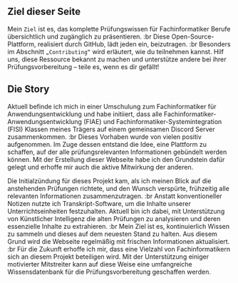 ## Ziel dieser Seite

Mein `Ziel` ist es, das komplette Prüfungswissen für Fachinformatiker Berufe übersichtlich und zugänglich zu präsentieren. :br
Diese Open-Source-Plattform, realisiert durch GitHub, lädt jeden ein, beizutragen. :br
Besonders im Abschnitt `„Contributing“` wird erläutert, wie du teilnehmen kannst. Hilf uns, diese Ressource bekannt zu machen und unterstütze andere bei ihrer Prüfungsvorbereitung – teile es, wenn es dir gefällt!

## Die Story
Aktuell befinde ich mich in einer Umschulung zum Fachinformatiker für Anwendungsentwicklung und habe initiiert, dass alle Fachinformatiker-Anwendungsentwicklung (FIAE) und Fachinformatiker-Systemintegration (FISI) Klassen meines Trägers auf einem gemeinsamen Discord Server zusammenkommen. :br
Dieses Vorhaben wurde von vielen positiv aufgenommen. Im Zuge dessen entstand die Idee, eine Plattform zu schaffen, auf der alle prüfungsrelevanten Informationen gebündelt werden können. Mit der Erstellung dieser Webseite habe ich den Grundstein dafür gelegt und erhoffe mir auch die aktive Mitwirkung der anderen. 

Die Initialzündung für dieses Projekt kam, als ich meinen Blick auf die anstehenden Prüfungen richtete, und den Wunsch verspürte, frühzeitig alle relevanten Informationen zusammenzutragen. :br
Anstatt konventioneller Notizen nutzte ich Transkript-Software, um die Inhalte unserer Unterrichtseinheiten festzuhalten. Aktuell bin ich dabei, mit Unterstützung von Künstlicher Intelligenz die alten Prüfungen zu analysieren und deren essenzielle Inhalte zu extrahieren. :br
Mein Ziel ist es, kontinuierlich Wissen zu sammeln und dieses auf dem neuesten Stand zu halten. Aus diesem Grund wird die Webseite regelmäßig mit frischen Informationen aktualisiert. :br
Für die Zukunft erhoffe ich mir, dass eine Vielzahl von Fachinformatikern sich an diesem Projekt beteiligen wird. Mit der Unterstützung einiger motivierter Mitstreiter kann auf diese Weise eine umfangreiche Wissensdatenbank für die Prüfungsvorbereitung geschaffen werden.
